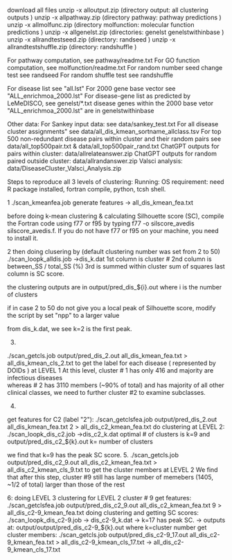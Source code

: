 download all files 
unzip -x alloutput.zip   (directory output: all clustering outputs ) 
unzip -x allpathway.zip  (directory pathway:  pathway predictions ) 
unzip -x allmolfunc.zip  (directory molfunction: molecular function predictions ) 
unzip -x allgenelst.zip  (directories: genelst  genelstwithinbase ) 
unzip -x allrandtestseed.zip (directory: randseed  ) 
unzip -x allrandtestshuffle.zip (directory: randshuffle ) 

For pathway computation, see pathway/readme.txt
For GO function computation, see molfunction/readme.txt
For random number seed change test see randseed
For random shuffle test see randshuffle

For disease list see "all.lst"
For 2000 gene base vector see "ALL_enrichmoa_2000.lst"
For disease-gene list as predicted by LeMeDISCO, see genelst/*.txt 
disease genes within the 2000 base vetor "ALL_enrichmoa_2000.lst" are in genelstwithinbase

Other data:
For Sankey input data:               see data/sankey_test.txt
For all disease cluster assignments" see data/all_dis_kmean_sortname_allclass.tsv
For top 500 non-redundant disease pairs within cluster and their random pairs see data/all_top500pair.txt & data/all_top500pair_rand.txt
ChatGPT outputs for pairs within cluster: data/allrelateanswer.zip
ChatGPT outputs for random paired outside cluster: data/allrandanswer.zip
Valsci analysis:  data/DiseaseCluster_Valsci_Analysis.zip 


Steps to reproduce all 3 levels of  clustering: 
Running:
OS requirement:
need R package installed, fortran compile, python, tcsh shell.  

1
./scan_kmeanfea.job  generate features 
-> all_dis_kmean_fea.txt

before doing k-mean clustering & calculating Silhouette score (SC), compile the Fortran code using f77 or f95 by typing
f77 -o  silscore_avedis silscore_avedis.f. If you do not have f77 or f95 on your machine, you need to install it.

2
then doing clusering by  (default clustering number was set from 2 to 50)
./scan_loopk_alldis.job 
->dis_k.dat
1st column is cluster #
2nd column is between_SS / total_SS  (%)
3rd is summed within cluster sum of squares
last column  is SC score.

the clustering outputs are in  output/pred_dis_${i}.out  where i is the number of clusters

if in case 2 to 50 do not give you a local  peak of Silhouette score, modify the script by set "npp" to a larger value

from dis_k.dat, we see k=2 is the first peak. 

3. 
./scan_getcls.job  output/pred_dis_2.out   all_dis_kmean_fea.txt  >  all_dis_kmean_cls_2.txt 
to get the label for each disease ( represented by DOIDs ) at LEVEL 1
At this level, cluster  # 1 has only 416 and majority are infectious diseases  
whereas # 2 has 3110 members (~90% of total) and has majority of all other clinical classes, we need to further cluster 
#2 to examine subclasses.  

4.
get features  for C2 (label "2"):
./scan_getclsfea.job  output/pred_dis_2.out   all_dis_kmean_fea.txt  2  > all_dis_c2_kmean_fea.txt 
do clustering at LEVEL 2:
./scan_loopk_dis_c2.job
->dis_c2_k.dat      optimal # of clusters is k=9
and output/pred_dis_c2_${k}.out     k= number of clusters

we find that k=9 has the peak SC score. 
5. 
./scan_getcls.job  output/pred_dis_c2_9.out   all_dis_c2_kmean_fea.txt  >  all_dis_c2_kmean_cls_9.txt
to get the cluster members at LEVEL 2 
We find that after this step, cluster #9  still has  large number of memebers (1405, ~1/2 of total) 
larger than those of the rest    

6: doing LEVEL 3 clustering for LEVEL 2 cluster # 9
get features:
./scan_getclsfea.job  output/pred_dis_c2_9.out   all_dis_c2_kmean_fea.txt  9  > all_dis_c2-9_kmean_fea.txt
doing clustering and getting SC scores:
./scan_loopk_dis_c2-9.job 
-> dis_c2-9_k.dat  -> k=17 has peak SC. 
-> outputs at: output/output/pred_dis_c2-9_${k}.out  where k=cluster number
get cluster members:
./scan_getcls.job  output/pred_dis_c2-9_17.out   all_dis_c2-9_kmean_fea.txt  >  all_dis_c2-9_kmean_cls_17.txt 
->  all_dis_c2-9_kmean_cls_17.txt


